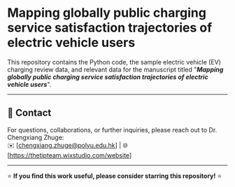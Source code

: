 # Mapping globally public charging service satisfaction trajectories of electric vehicle users 
This repository contains the Python code, the sample electric vehicle (EV) charging review data, and relevant data for the manuscript titled "**_Mapping globally public charging service satisfaction trajectories of electric vehicle users_**".


---

## 📧 Contact  
For questions, collaborations, or further inquiries, please reach out to Dr. Chengxiang Zhuge:  
✉️ [chengxiang.zhuge@polyu.edu.hk] | 🌐 [https://thetipteam.wixstudio.com/website]  

---

⭐ **If you find this work useful, please consider starring this repository!** ⭐
